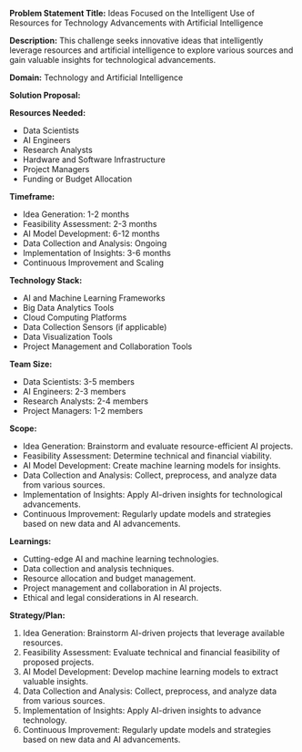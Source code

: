 **Problem Statement Title:** Ideas Focused on the Intelligent Use of Resources for Technology Advancements with Artificial Intelligence

**Description:** This challenge seeks innovative ideas that intelligently leverage resources and artificial intelligence to explore various sources and gain valuable insights for technological advancements.

**Domain:** Technology and Artificial Intelligence

**Solution Proposal:**

**Resources Needed:**
- Data Scientists
- AI Engineers
- Research Analysts
- Hardware and Software Infrastructure
- Project Managers
- Funding or Budget Allocation

**Timeframe:** 
- Idea Generation: 1-2 months
- Feasibility Assessment: 2-3 months
- AI Model Development: 6-12 months
- Data Collection and Analysis: Ongoing
- Implementation of Insights: 3-6 months
- Continuous Improvement and Scaling

**Technology Stack:** 
- AI and Machine Learning Frameworks
- Big Data Analytics Tools
- Cloud Computing Platforms
- Data Collection Sensors (if applicable)
- Data Visualization Tools
- Project Management and Collaboration Tools

**Team Size:**
- Data Scientists: 3-5 members
- AI Engineers: 2-3 members
- Research Analysts: 2-4 members
- Project Managers: 1-2 members

**Scope:**
- Idea Generation: Brainstorm and evaluate resource-efficient AI projects.
- Feasibility Assessment: Determine technical and financial viability.
- AI Model Development: Create machine learning models for insights.
- Data Collection and Analysis: Collect, preprocess, and analyze data from various sources.
- Implementation of Insights: Apply AI-driven insights for technological advancements.
- Continuous Improvement: Regularly update models and strategies based on new data and AI advancements.

**Learnings:**
- Cutting-edge AI and machine learning technologies.
- Data collection and analysis techniques.
- Resource allocation and budget management.
- Project management and collaboration in AI projects.
- Ethical and legal considerations in AI research.

**Strategy/Plan:**
1. Idea Generation: Brainstorm AI-driven projects that leverage available resources.
2. Feasibility Assessment: Evaluate technical and financial feasibility of proposed projects.
3. AI Model Development: Develop machine learning models to extract valuable insights.
4. Data Collection and Analysis: Collect, preprocess, and analyze data from various sources.
5. Implementation of Insights: Apply AI-driven insights to advance technology.
6. Continuous Improvement: Regularly update models and strategies based on new data and AI advancements.